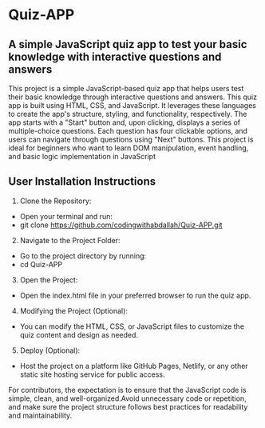 # Quiz-APP
## A simple JavaScript quiz app to test your basic knowledge with interactive questions and answers

This project is a simple JavaScript-based quiz app that helps users test their basic knowledge through interactive questions and answers. This quiz app is built using HTML, CSS, and JavaScript. It leverages these languages to create the app's structure, styling, and functionality, respectively. The app starts with a "Start" button and, upon clicking, displays a series of multiple-choice questions. Each question has four clickable options, and users can navigate through questions using "Next" buttons. This project is ideal for beginners who want to learn DOM manipulation, event handling, and basic logic implementation in JavaScript

## User Installation Instructions
1.	Clone the Repository:
- Open your terminal and run:
- git clone https://github.com/codingwithabdallah/Quiz-APP.git
2.	Navigate to the Project Folder:
- Go to the project directory by running:
- cd Quiz-APP
3.	Open the Project:
- Open the index.html file in your preferred browser to run the quiz app.
4.	Modifying the Project (Optional):
- You can modify the HTML, CSS, or JavaScript files to customize the quiz content and design as needed.
5.	Deploy (Optional):
- Host the project on a platform like GitHub Pages, Netlify, or any other static site hosting service for public access.


For contributors, the expectation is to ensure that the JavaScript code is simple, clean, and well-organized.Avoid unnecessary code or repetition, and make sure the project structure follows best practices for readability and maintainability.



